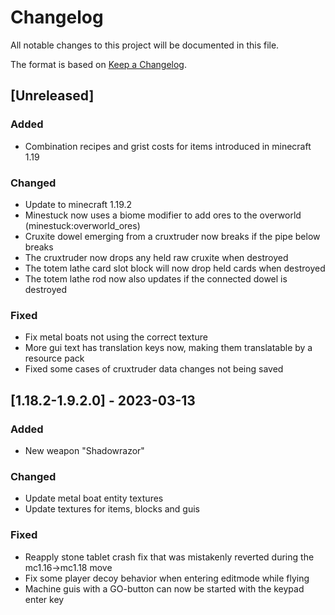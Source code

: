 # Changelog

All notable changes to this project will be documented in this file.

The format is based on [Keep a Changelog](https://keepachangelog.com/en/1.1.0/).

## [Unreleased]

### Added

- Combination recipes and grist costs for items introduced in minecraft 1.19

### Changed

- Update to minecraft 1.19.2
- Minestuck now uses a biome modifier to add ores to the overworld (minestuck:overworld_ores)
- Cruxite dowel emerging from a cruxtruder now breaks if the pipe below breaks
- The cruxtruder now drops any held raw cruxite when destroyed
- The totem lathe card slot block will now drop held cards when destroyed
- The totem lathe rod now also updates if the connected dowel is destroyed

### Fixed

- Fix metal boats not using the correct texture
- More gui text has translation keys now, making them translatable by a resource pack
- Fixed some cases of cruxtruder data changes not being saved

## [1.18.2-1.9.2.0] - 2023-03-13

### Added

- New weapon "Shadowrazor"

### Changed

- Update metal boat entity textures
- Update textures for items, blocks and guis

### Fixed

- Reapply stone tablet crash fix that was mistakenly reverted during the mc1.16->mc1.18 move
- Fix some player decoy behavior when entering editmode while flying
- Machine guis with a GO-button can now be started with the keypad enter key
